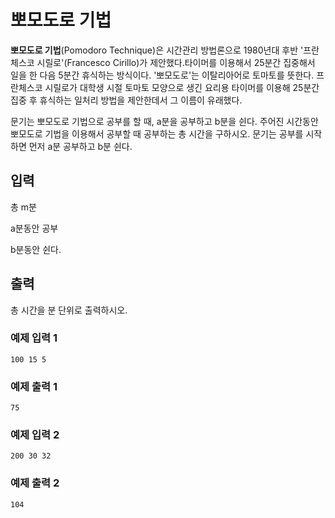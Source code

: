 # 뽀모도로 기법

**뽀모도로 기법**(Pomodoro Technique)은 시간관리 방법론으로 1980년대 후반 '프란체스코 시릴로'(Francesco Cirillo)가 제안했다.타이머를 이용해서 25분간 집중해서 일을 한 다음 5분간 휴식하는 방식이다. '뽀모도로'는 이탈리아어로 토마토를 뜻한다. 프란체스코 시릴로가 대학생 시절 토마토 모양으로 생긴 요리용 타이머를 이용해 25분간 집중 후 휴식하는 일처리 방법을 제안한데서 그 이름이 유래했다.

문기는 뽀모도로 기법으로 공부를 할 때, a분을 공부하고 b분을 쉰다. 주어진 시간동안 뽀모도로 기법을 이용해서 공부할 때 공부하는 총 시간을 구하시오. 문기는 공부를 시작하면 먼저 a분 공부하고 b분 쉰다.

## 입력

총 m분

a분동안 공부

b분동안 쉰다.

## 출력

총 시간을 분 단위로 출력하시오.

### 예제 입력 1

```
100 15 5
```

### 예제 출력 1

```
75
```

### 예제 입력 2

```
200 30 32
```

### 예제 출력 2

```
104
```

